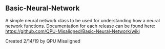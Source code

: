 ## Basic-Neural-Network
A simple neural network class to be used for understanding how a neural network functions. Documentation for each release can be found here: https://github.com/QPU-Misaligned/Basic-Neural-Network/wiki

Created 2/14/19 by QPU Misaligned
